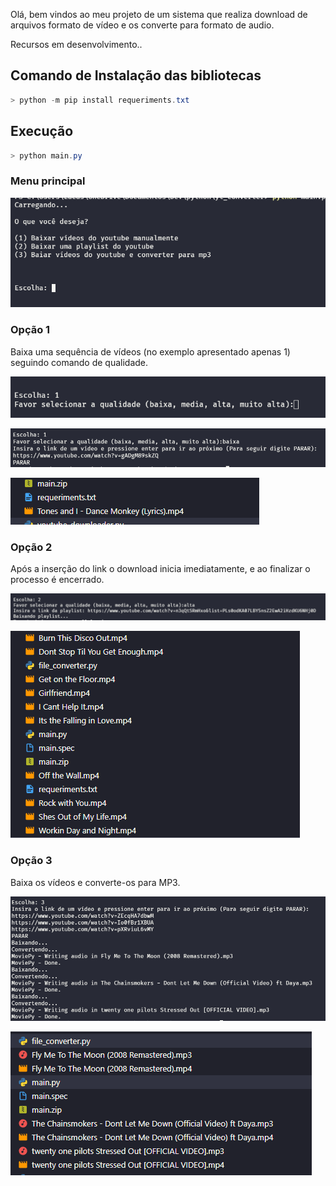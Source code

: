 Olá, bem vindos ao meu projeto de um sistema que realiza download de arquivos formato de vídeo e os converte para formato de audio.

Recursos em desenvolvimento..

## Comando de Instalação das bibliotecas

```powershell
> python -m pip install requeriments.txt
```

## Execução

```powershell
> python main.py
```

### Menu principal

![Imagem 01](./assets/01.png)

### Opção 1

Baixa uma sequência de vídeos (no exemplo apresentado apenas 1) seguindo comando de qualidade.

![Untitled](./assets/02.png)

![Untitled](./assets/03.png)

![Untitled](./assets/04.png)

### Opção 2

Após a inserção do link o download inicia imediatamente, e ao finalizar o processo é encerrado.

![Untitled](./assets/05.png)

![Untitled](./assets/06.png)

### Opção 3

Baixa os vídeos e converte-os para MP3.

![Untitled](./assets/07.png)

![Untitled](./assets/08.png)